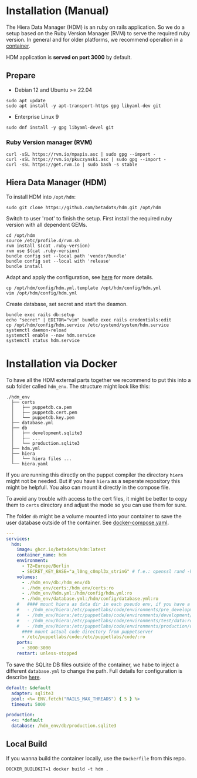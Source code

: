 # Installation (Manual)

The Hiera Data Manager (HDM) is an ruby on rails application. So we do a setup based on the Ruby Version Manager (RVM) to serve the required ruby version. In general and for older platforms, we recommend operation in a [container](#installation-via-docker).

HDM application is **served on port 3000** by default.

## Prepare

* Debian 12 and Ubuntu >= 22.04

```console
sudo apt update
sudo apt install -y apt-transport-https gpg libyaml-dev git
```

* Enterprise Linux 9

```console
sudo dnf install -y gpg libyaml-devel git
```

### Ruby Version manager (RVM)

```console
curl -sSL https://rvm.io/mpapis.asc | sudo gpg --import -
curl -sSL https://rvm.io/pkuczynski.asc | sudo gpg --import -
curl -sSL https://get.rvm.io | sudo bash -s stable
```

## Hiera Data Manager (HDM)

To install HDM into `/opt/hdm`:

```console
sudo git clone https://github.com/betadots/hdm.git /opt/hdm
```

Switch to user 'root' to finish the setup. First install the required ruby version with all dependent GEMs.

```console
cd /opt/hdm
source /etc/profile.d/rvm.sh
rvm install $(cat .ruby-version)
rvm use $(cat .ruby-version)
bundle config set --local path 'vendor/bundle'
bundle config set --local with 'release'
bundle install
```

Adapt and apply the configuration, see [here](02_Configuration.md) for more details.

```console
cp /opt/hdm/config/hdm.yml.template /opt/hdm/config/hdm.yml
vim /opt/hdm/config/hdm.yml
```

Create database, set secret and start the deamon.

```console
bundle exec rails db:setup
echo "secret" | EDITOR="vim" bundle exec rails credentials:edit
cp /opt/hdm/config/hdm.service /etc/systemd/system/hdm.service
systemctl daemon-reload
systemctl enable --now hdm.service
systemctl status hdm.service
```

# Installation via Docker

To have all the HDM external parts together we recommend to put this into a sub folder called `hdm_env`.
The structure might look like this:

```text
./hdm_env
  ├── certs
  │   ├── puppetdb.ca.pem
  │   ├── puppetdb.cert.pem
  │   └── puppetdb.key.pem
  ├── database.yml
  ├── db
  │   ├── development.sqlite3
  │   ├── ...
  │   └── production.sqlite3
  ├── hdm.yml
  ├── hiera
  │   └── hiera files ...
  └── hiera.yaml
```

If you are running this directly on the puppet compiler the directory `hiera` might not be needed. But if you have `hiera` as a seperate repository this might be helpfull. You also can mount it directly in the compose file.

To avoid any trouble with access to the cert files, it might be better to copy them to `certs` directory and adjust the mode so you can use them for sure.

The folder `db` might be a volume mounted into your container to save the user database outside of the container. See [docker-compose.yaml](../docker-compose.yaml).

```yaml
---
services:
  hdm:
    image: ghcr.io/betadots/hdm:latest
    container_name: hdm
    environment:
      - TZ=Europe/Berlin
      - SECRET_KEY_BASE="a_l0ng_c0mpl3x_strinG" # f.e.: openssl rand -hex 16
    volumes:
      - ./hdm_env/db:/hdm_env/db
      - ./hdm_env/certs:/hdm_env/certs:ro
      - ./hdm_env/hdm.yml:/hdm/config/hdm.yml:ro
      - ./hdm_env/database.yml:/hdm/config/database.yml:ro
    #   #### mount hiera as data dir in each pseudo env, if you have a seperate hiera repo
    #   - /hdm_env/hiera:/etc/puppetlabs/code/environments/pre_development/data:ro
    #   - /hdm_env/hiera:/etc/puppetlabs/code/environments/development/data:ro
    #   - /hdm_env/hiera:/etc/puppetlabs/code/environments/test/data:ro
    #   - /hdm_env/hiera:/etc/puppetlabs/code/environments/production/data:ro
      #### mount actual code directory from puppetserver
      - /etc/puppetlabs/code:/etc/puppetlabs/code/:ro
    ports:
      - 3000:3000
    restart: unless-stopped
```

To save the SQLite DB files outside of the container, we habe to inject a different `database.yml` to change the path. Full details for configuration is describe [here](02_Configuration.md).

```yaml
default: &default
  adapter: sqlite3
  pool: <%= ENV.fetch("RAILS_MAX_THREADS") { 5 } %>
  timeout: 5000

production:
  <<: *default
  database: /hdm_env/db/production.sqlite3
```

## Local Build

If you wanna build the container locally, use the `Dockerfile` from this repo.

```console
DOCKER_BUILDKIT=1 docker build -t hdm .
```
